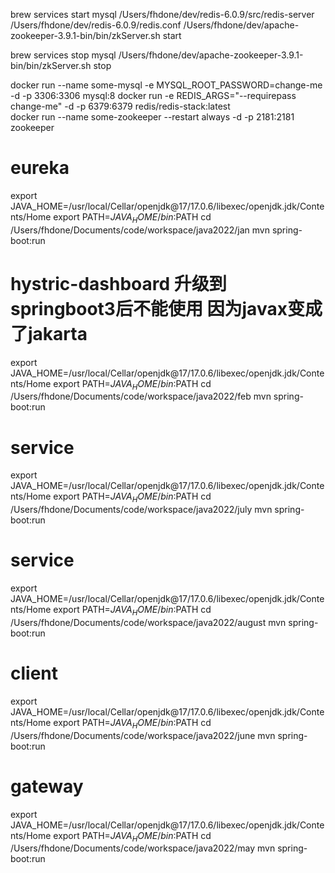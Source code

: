 brew services start mysql
/Users/fhdone/dev/redis-6.0.9/src/redis-server /Users/fhdone/dev/redis-6.0.9/redis.conf
/Users/fhdone/dev/apache-zookeeper-3.9.1-bin/bin/zkServer.sh start

brew services stop mysql
/Users/fhdone/dev/apache-zookeeper-3.9.1-bin/bin/zkServer.sh stop


docker run --name some-mysql -e MYSQL_ROOT_PASSWORD=change-me -d -p 3306:3306 mysql:8
docker run -e REDIS_ARGS="--requirepass change-me" -d -p 6379:6379  redis/redis-stack:latest  
docker run --name some-zookeeper --restart always -d -p 2181:2181 zookeeper 


# eureka
export JAVA_HOME=/usr/local/Cellar/openjdk@17/17.0.6/libexec/openjdk.jdk/Contents/Home
export PATH=$JAVA_HOME/bin:$PATH
cd /Users/fhdone/Documents/code/workspace/java2022/jan
mvn spring-boot:run

# hystric-dashboard 升级到springboot3后不能使用  因为javax变成了jakarta 
export JAVA_HOME=/usr/local/Cellar/openjdk@17/17.0.6/libexec/openjdk.jdk/Contents/Home
export PATH=$JAVA_HOME/bin:$PATH
cd /Users/fhdone/Documents/code/workspace/java2022/feb
mvn spring-boot:run

# service
export JAVA_HOME=/usr/local/Cellar/openjdk@17/17.0.6/libexec/openjdk.jdk/Contents/Home
export PATH=$JAVA_HOME/bin:$PATH
cd /Users/fhdone/Documents/code/workspace/java2022/july
mvn spring-boot:run

# service
export JAVA_HOME=/usr/local/Cellar/openjdk@17/17.0.6/libexec/openjdk.jdk/Contents/Home
export PATH=$JAVA_HOME/bin:$PATH
cd /Users/fhdone/Documents/code/workspace/java2022/august
mvn spring-boot:run

# client
export JAVA_HOME=/usr/local/Cellar/openjdk@17/17.0.6/libexec/openjdk.jdk/Contents/Home
export PATH=$JAVA_HOME/bin:$PATH
cd /Users/fhdone/Documents/code/workspace/java2022/june
mvn spring-boot:run

# gateway
export JAVA_HOME=/usr/local/Cellar/openjdk@17/17.0.6/libexec/openjdk.jdk/Contents/Home
export PATH=$JAVA_HOME/bin:$PATH
cd /Users/fhdone/Documents/code/workspace/java2022/may
mvn spring-boot:run